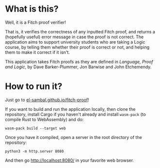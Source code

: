 # What is this?

Well, it is a Fitch proof verifier!

That is, it verifies the correctness of any inputted Fitch proof, and returns a (hopefully useful) error message in case the proof is not correct. The application aims to support university students who are taking a Logic course, by telling them whether their proof is correct or not, and helping them to make it correct if it isn't.

This application takes Fitch proofs as they are defined in *Language, Proof and Logic*, by Dave Barker-Plummer, Jon Barwise and John Etchemendy.

# How to run it?

Just go to [el-sambal.github.io/fitch-proof](https://el-sambal.github.io/fitch-proof)!

If you want to build and run the application locally, then clone the repository, install Cargo if you haven't already and install `wasm-pack` (to compile Rust to WebAssembly) and do:

```
wasm-pack build --target web
```

Once you have it compiled, open a server in the root directory of the repository:
```
python3 -m http.server 8080
```

And then go [http://localhost:8080/](http://localhost:8080/) in your favorite web browser.
